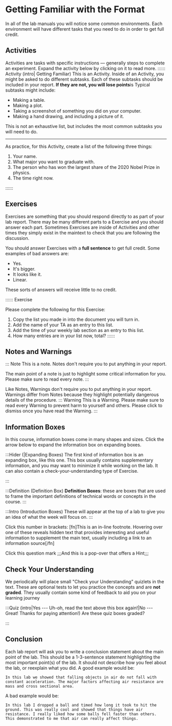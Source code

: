 # Getting Familiar with the Format

In all of the lab manuals you will notice some common environments. Each environment will have different tasks that you need to do in order to get full credit.

## Activities
Activities are tasks with specific instructions — generally steps to complete an experiment. Expand the activity below by clicking on it to read more.
:::::: Activity (intro| Getting Familiar)
This is an Activity.  Inside of an Activity, you might be asked to do different subtasks. Each of these subtasks should be included in your report. **If they are not, you will lose points**is
Typical subtasks might include:
- Making a table.
- Making a plot.
- Taking a screenshot of something you did on your computer.
- Making a hand drawing, and including a picture of it. 

This is not an exhaustive list, but includes the most common subtasks you will need to do. 

---
As practice, for this Activity, create a list of the following three things:
1. Your name.
2. What major you want to graduate with.
3. The person who has won the largest share of the 2020 Nobel Prize in physics.
4. The time right now.

::::::

## Exercises

Exercises are something that you should respond directly to as part of your lab report. There may be many different parts to a Exercise and you should answer each part. Sometimes Exercises are inside of Activities and other times they simply exist in the maintext to check that you are following the discussion. 

You should answer Exercises with a **full sentence** to get full credit. Some examples of bad answers are:
- Yes.
- It's bigger.
- It looks like it.
- Linear.

These sorts of answers will receive little to no credit.


:::::: Exercise

Please complete the following for this Exercise:
1. Copy the list you made in [](#Activity-intro) into the document you will turn in.
2. Add the name of your TA as an entry to this list.
3. Add the time of your weekly lab section as an entry to this list.
4. How many entries are in your list now, total?
::::::


## Notes and Warnings
::: Note 
This is a note. Notes don't require you to put anything in your report. 

The main point of a note is just to highlight some critical information for you. Please make sure to read every note.
:::

Like Notes, Warnings don't require you to put anything in your report. 
Warnings differ from Notes because they highlight potentially dangerous details of the procedure.
::: Warning 
This is a Warning. Please make sure to read every Warning to prevent harm to yourself and others. Please click to dismiss once you have read the Warning.
:::

## Information Boxes

In this course, information boxes come in many shapes and sizes. Click the arrow below to expand the information box on expanding boxes.

:::Hider (|Expanding Boxes)
The first kind of information box is an expanding box, like this one. This box usually contains supplementary information, and you may want to minimize it while working on the lab. It can also contain a check-your-understanding type of Exercise.

:::

:::Definition (Definition Box)
**Definition Boxes**: these are boxes that are used to frame the important definitions of technical words or concepts in the course. 
:::

:::Intro (Introduction Boxes)
These will appear at the top of a lab to give you an idea of what the week will focus on.
:::

Click this number in brackets: [fn]This is an in-line footnote. Hovering over one of these reveals hidden text that provides interesting and useful information to supplement the main text, usually including a link to an information source[/fn]

Click this question mark ;;;And this is a pop-over that offers a Hint;;;

## Check Your Understanding

We periodically will place small "Check your Understanding" quizlets in the text. These are optional tests to let you practice the concepts and are **not graded**. They usually contain some kind of feedback to aid you on your learning journey

:::Quiz (intro|Yes --- Uh-oh, read the text above this box again!|No --- Great! Thanks for paying attention!)
Are these quiz boxes graded?

:::

## Conclusion
Each lab report will ask you to write a conclusion statement about the main point of the lab. This should be a 1-3-sentence statement highlighting the most important point(s) of the lab. It should not describe how you feel about the lab, or reexplain what you did. A good example would be:
``` 
In this lab we showed that falling objects in air do not fall with constant acceleration. The major factors affecting air resistance are mass and cross sectional area.
``` 

A bad example would be:

```
In this lab I dropped a ball and timed how long it took to hit the ground. This was really cool and showed that things have air resistance. I really liked how some balls fell faster than others. This demonstrated to me that air can really affect things.
```




